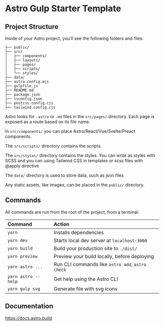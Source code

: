 # Astro Gulp Starter Template

## Project Structure

Inside of your Astro project, you'll see the following folders and files:

```
├── public/
├── src/
│   ├── components/
│   ├── layouts/
│   ├── pages/
│   ├── scripts/
│   └── styles/
├── data/
├── astro.config.mjs
├── gulpfile.js
├── README.md
├── package.json
├── tsconfig.json
├── postcss.config.cjs
├── tailwind.config.cjs
```

Astro looks for `.astro` or `.md` files in the `src/pages/` directory. Each page is exposed as a route based on its file name.

In `src/components/` you can place Astro/React/Vue/Svelte/Preact components.

The `src/scripts/` directory contains the scripts.

The `src/styles/` directory contains the styles. You can write as styles with SCSS and you can using Tailwind CSS in templates or scss files with @apply directive

The `data/` directory is used to store data, such as json files

Any static assets, like images, can be placed in the `public/` directory.

## Commands

All commands are run from the root of the project, from a terminal:

| Command             | Action                                           |
| :------------------ | :----------------------------------------------- |
| `yarn`              | Installs dependencies                            |
| `yarn dev`          | Starts local dev server at `localhost:3000`      |
| `yarn build`        | Build your production site to `./dist/`          |
| `yarn preview`      | Preview your build locally, before deploying     |
| `yarn astro ...`    | Run CLI commands like `astro add`, `astro check` |
| `yarn astro --help` | Get help using the Astro CLI                     |
| `yarn gulp svg`     | Generate file with svg icons                     |

## Documentation

https://docs.astro.build
